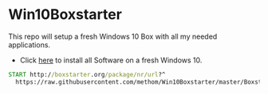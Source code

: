 # Win10Boxstarter

This repo will setup a fresh Windows 10 Box with all my needed applications.

 * Click [here](http://boxstarter.org/package/nr/url?https://raw.githubusercontent.com/methom/Win10Boxstarter/master/Boxstarter.txt) to install all Software on a fresh Windows 10.

```cmd
START http://boxstarter.org/package/nr/url?^
  https://raw.githubusercontent.com/methom/Win10Boxstarter/master/Boxstarter.txt
```
